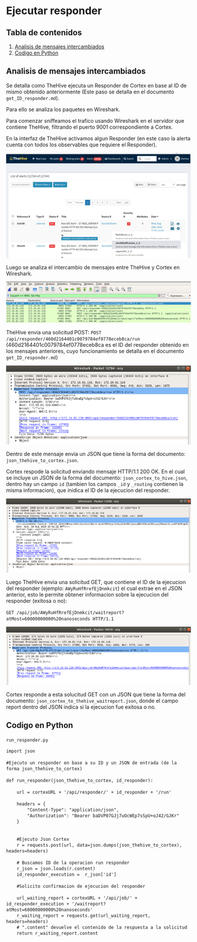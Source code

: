 # Ejecutar responder

## Tabla de contenidos

1. [Analisis de mensajes intercambiados](#analisis-de-mensajes-intercambiados)
2. [Codigo en Python](#codigo-en-python)


## Analisis de mensajes intercambiados

Se detalla como TheHive ejecuta un Responder de Cortex en base al ID de mismo 
obtenido anteriormente (Este paso se detalla en el documento `get_ID_responder.md`).

Para ello se analiza los paquetes en Wireshark.

Para comenzar sniffeamos el trafico usando Wireshark en el servidor que
contiene TheHive, filtrando el puerto 9001 correspondiente a Cortex.

En la interfaz de TheHive activamos algun Responder (en este caso la alerta cuenta
con todos los observables que requiere el Responder).


![](imagenes/ejecucion_responder_1.png)


Luego se analiza el intercambio de mensajes entre TheHive y Cortex en Wireshark.


![](imagenes/ejecucion_responder_2.png)


TheHive envia una solicitud POST: 
`POST /api/responder/460d2164401c0079784ef0778eceb8ca/run`
(460d2164401c0079784ef0778eceb8ca es el ID del responder obtenido en los mensajes
anteriores, cuyo funcionamiento se detalla en el documento `get_ID_responder.md`)


![](imagenes/ejecucion_responder_3.png)


Dentro de este mensaje envia un JSON que tiene la forma del documento: 
`json_thehive_to_cortex.json`.


Cortex respode la solicitud enviando mensaje HTTP/1.1 200 OK. En el cual se incluye
un JSON de la forma del documento: `json_cortex_to_hive.json`, dentro hay un 
campo `id` (tambien los campos `_id` y `_routing` contienen la misma informacion), 
que inidica el ID de la ejecucion del responder. 

![](imagenes/ejecucion_responder_4.png)


Luego TheHive envia una solicitud GET, que contiene el ID de la ejecucion del 
responder (ejemplo: `AWyRuHfRrefEjDnmkcit`) el cual extrae en el JSON anterior, 
esto le permite obtener informacion sobre la ejecucion del responder (exitosa o no):

`GET /api/job/AWyRuHfRrefEjDnmkcit/waitreport?atMost=60000000000%20nanoseconds HTTP/1.1`


![](imagenes/ejecucion_responder_5.png)



Cortex responde a esta solucitud GET con un JSON que tiene la forma del documento:
`json_cortex_to_thehive_waitreport.json`, donde el campo report dentro del JSON 
indica si la ejecucion fue exitosa o no.



## Codigo en Python

`run_responder.py`

```
import json

#Ejecuto un responder en base a su ID y un JSON de entrada (de la forma json_thehive_to_cortex)

def run_responder(json_thehive_to_cortex, id_responder):

    url = cortexURL + '/api/responder/' + id_responder + '/run'

    headers = {
        "Content-Type": "application/json",
        "Authorization": "Bearer baDVP07GJj7uOcWEp7sSpU+oJ42/GJKr"
    }


    #Ejecuto Json Cortex
    r = requests.post(url, data=json.dumps(json_thehive_to_cortex), headers=headers)

    # Buscamos ID de la operacion run responder
    r_json = json.loads(r.content)
    id_responder_execution =  r_json['id']

    #Solicito confirmacion de ejecucion del responder

    url_waiting_report = cortexURL + '/api/job/' + id_responder_execution + '/waitreport?atMost=60000000000%20nanoseconds'
    r_waiting_report = requests.get(url_waiting_report,  headers=headers)
    # ".content" devuelve el contenido de la respuesta a la solicitud
    return r_waiting_report.content 
```




